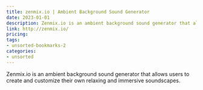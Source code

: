 ```yaml
---
title: zenmix.io | Ambient Background Sound Generator
date: 2023-01-01
description: Zenmix.io is an ambient background sound generator that allows users to create and customize their own relaxing and immersive soundscapes.
link: http://zenmix.io/
pricing: 
tags: 
- unsorted-bookmarks-2 
categories: 
- unsorted 
---
```


Zenmix.io is an ambient background sound generator that allows users to create and customize their own relaxing and immersive soundscapes.